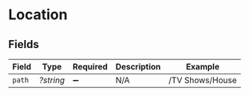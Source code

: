 # Location


## Fields

| Field              | Type               | Required           | Description        | Example            |
| ------------------ | ------------------ | ------------------ | ------------------ | ------------------ |
| `path`             | *?string*          | :heavy_minus_sign: | N/A                | /TV Shows/House    |